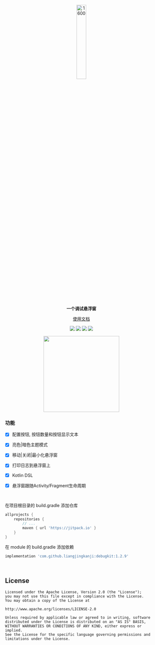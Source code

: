 <p align="center"><img src="https://i.imgur.com/3NdQ93C.png" alt="1600" width="25%"/></p>

<p align="center"><strong>一个调试悬浮窗</strong></p>

<p align="center"><a href="http://liangjingkanji.github.io/debugkit/">使用文档</a></p>

<p align="center">
<a href="https://jitpack.io/#liangjingkanji/debugkit"><img src="https://jitpack.io/v/liangjingkanji/debugkit.svg"/></a>
<img src="https://img.shields.io/badge/language-kotlin-orange.svg"/>
<img src="https://img.shields.io/badge/license-Apache-blue"/>
<a href="https://jq.qq.com/?_wv=1027&k=vWsXSNBJ"><img src="https://img.shields.io/badge/QQ群-752854893-blue"/></a>
</p>

<p align="center"><img src="https://i.imgur.com/9V87YJi.png" align="center" width="250" /></p>

### 功能

- [x] 配置按钮, 按钮数量和按钮显示文本
- [x] 亮色|暗色主题模式
- [x] 移动|关闭|最小化悬浮窗
- [x] 打印日志到悬浮窗上
- [x] Kotlin DSL
- [x] 悬浮窗跟随Activity/Fragment生命周期



<br>

在项目根目录的 build.gradle 添加仓库

```groovy
allprojects {
    repositories {
        // ...
        maven { url 'https://jitpack.io' }
    }
}
```

在 module 的 build.gradle 添加依赖

```groovy
implementation 'com.github.liangjingkanji:debugkit:1.2.9'
```

<br>

## License

```
Licensed under the Apache License, Version 2.0 (the "License");
you may not use this file except in compliance with the License.
You may obtain a copy of the License at

http://www.apache.org/licenses/LICENSE-2.0

Unless required by applicable law or agreed to in writing, software
distributed under the License is distributed on an "AS IS" BASIS,
WITHOUT WARRANTIES OR CONDITIONS OF ANY KIND, either express or implied.
See the License for the specific language governing permissions and
limitations under the License.
```
